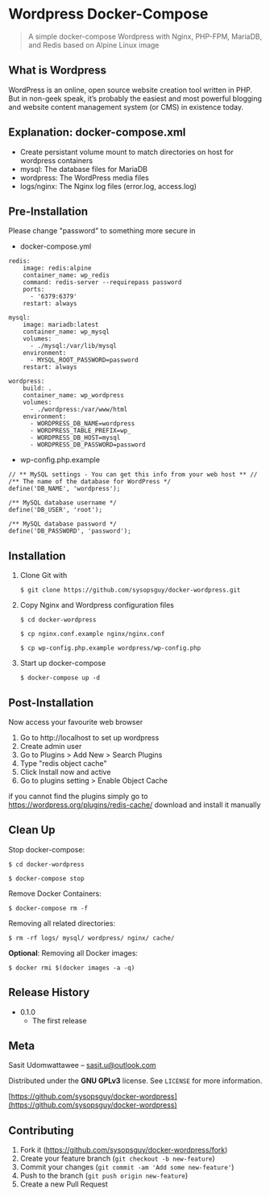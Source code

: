 # Wordpress Docker-Compose

> A simple docker-compose Wordpress with Nginx, PHP-FPM, MariaDB, and Redis based on Alpine Linux image 

## What is Wordpress
WordPress is an online, open source website creation tool written in PHP. But in non-geek speak, it’s probably the easiest and most powerful blogging and website content management system (or CMS) in existence today.

## Explanation: docker-compose.xml

* Create persistant volume mount to match directories on host for wordpress containers
* mysql: The database files for MariaDB 
* wordpress: The WordPress media files
* logs/nginx: The Nginx log files (error.log, access.log)

## Pre-Installation
Please change "password" to something more secure in 

* docker-compose.yml

```
redis:
    image: redis:alpine
    container_name: wp_redis
    command: redis-server --requirepass password
    ports:
      - '6379:6379'
    restart: always
```
```
mysql:
    image: mariadb:latest
    container_name: wp_mysql
    volumes:
      - ./mysql:/var/lib/mysql
    environment:
      - MYSQL_ROOT_PASSWORD=password
    restart: always   
```

```
wordpress:
    build: .
    container_name: wp_wordpress
    volumes:
      - ./wordpress:/var/www/html
    environment:
      - WORDPRESS_DB_NAME=wordpress
      - WORDPRESS_TABLE_PREFIX=wp_
      - WORDPRESS_DB_HOST=mysql
      - WORDPRESS_DB_PASSWORD=password
```

* wp-config.php.example

```
// ** MySQL settings - You can get this info from your web host ** //
/** The name of the database for WordPress */
define('DB_NAME', 'wordpress');

/** MySQL database username */
define('DB_USER', 'root');

/** MySQL database password */
define('DB_PASSWORD', 'password');
```

## Installation

1. Clone Git with

    ```$ git clone https://github.com/sysopsguy/docker-wordpress.git```

2. Copy Nginx and Wordpress configuration files

    ```$ cd docker-wordpress```

    ```$ cp nginx.conf.example nginx/nginx.conf```

    ```$ cp wp-config.php.example wordpress/wp-config.php```


3. Start up docker-compose

    ```$ docker-compose up -d```

## Post-Installation
Now access your favourite web browser 

1. Go to http://localhost to set up wordpress 
2. Create admin user
3. Go to Plugins > Add New > Search Plugins
4. Type "redis object cache"
5. Click Install now and active
6. Go to plugins setting > Enable Object Cache

if you cannot find the plugins simply go to https://wordpress.org/plugins/redis-cache/ download and install it manually

## Clean Up

Stop docker-compose:

  ```$ cd docker-wordpress```

  ```$ docker-compose stop```

Remove Docker Containers:

  ```$ docker-compose rm -f```

Removing all related directories:

 ```$ rm -rf logs/ mysql/ wordpress/ nginx/ cache/```

**Optional**: Removing all Docker images:

 ```$ docker rmi $(docker images -a -q)```

## Release History

* 0.1.0
    * The first release

## Meta

Sasit Udomwattawee – sasit.u@outlook.com

Distributed under the **GNU GPLv3** license. See ``LICENSE`` for more information.

[https://github.com/sysopsguy/docker-wordpress](https://github.com/sysopsguy/docker-wordpress)

## Contributing

1. Fork it (<https://github.com/sysopsguy/docker-wordpress/fork>)
2. Create your feature branch (`git checkout -b new-feature`)
3. Commit your changes (`git commit -am 'Add some new-feature'`)
4. Push to the branch (`git push origin new-feature`)
5. Create a new Pull Request